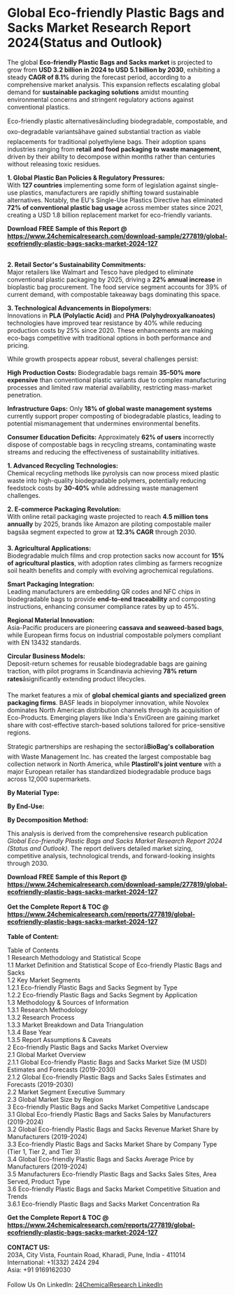<h1>Global Eco-friendly Plastic Bags and Sacks Market Research Report 2024(Status and Outlook)</h1><p>The global <strong>Eco-friendly Plastic Bags and Sacks market</strong> is projected to grow from <strong>USD 3.2 billion in 2024 to USD 5.1 billion by 2030</strong>, exhibiting a steady <strong>CAGR of 8.1%</strong> during the forecast period, according to a comprehensive market analysis. This expansion reflects escalating global demand for <strong>sustainable packaging solutions</strong> amidst mounting environmental concerns and stringent regulatory actions against conventional plastics.</p><p>Eco-friendly plastic alternativesâincluding biodegradable, compostable, and oxo-degradable variantsâhave gained substantial traction as viable replacements for traditional polyethylene bags. Their adoption spans industries ranging from <strong>retail and food packaging to waste management</strong>, driven by their ability to decompose within months rather than centuries without releasing toxic residues.</p><p><strong>1. Global Plastic Ban Policies &amp; Regulatory Pressures:</strong><br>
With <strong>127 countries</strong> implementing some form of legislation against single-use plastics, manufacturers are rapidly shifting toward sustainable alternatives. Notably, the EU's Single-Use Plastics Directive has eliminated <strong>72% of conventional plastic bag usage</strong> across member states since 2021, creating a USD 1.8 billion replacement market for eco-friendly variants.</p><div><b>Download FREE Sample of this Report @ 
            <a href="https://www.24chemicalresearch.com/download-sample/277819/global-ecofriendly-plastic-bags-sacks-market-2024-127">
            https://www.24chemicalresearch.com/download-sample/277819/global-ecofriendly-plastic-bags-sacks-market-2024-127</a></b></div><br><p><strong>2. Retail Sector's Sustainability Commitments:</strong><br>
Major retailers like Walmart and Tesco have pledged to eliminate conventional plastic packaging by 2025, driving a <strong>22% annual increase</strong> in bioplastic bag procurement. The food service segment accounts for 39% of current demand, with compostable takeaway bags dominating this space.</p><p><strong>3. Technological Advancements in Biopolymers:</strong><br>
Innovations in <strong>PLA (Polylactic Acid)</strong> and <strong>PHA (Polyhydroxyalkanoates)</strong> technologies have improved tear resistance by 40% while reducing production costs by 25% since 2020. These enhancements are making eco-bags competitive with traditional options in both performance and pricing.</p><p>While growth prospects appear robust, several challenges persist:</p><p><strong>High Production Costs:</strong> Biodegradable bags remain <strong>35-50% more expensive</strong> than conventional plastic variants due to complex manufacturing processes and limited raw material availability, restricting mass-market penetration.</p><p><strong>Infrastructure Gaps:</strong> Only <strong>18% of global waste management systems</strong> currently support proper composting of biodegradable plastics, leading to potential mismanagement that undermines environmental benefits.</p><p><strong>Consumer Education Deficits:</strong> Approximately <strong>62% of users</strong> incorrectly dispose of compostable bags in recycling streams, contaminating waste streams and reducing the effectiveness of sustainability initiatives.</p><p><strong>1. Advanced Recycling Technologies:</strong><br>
Chemical recycling methods like pyrolysis can now process mixed plastic waste into high-quality biodegradable polymers, potentially reducing feedstock costs by <strong>30-40%</strong> while addressing waste management challenges.</p><p><strong>2. E-commerce Packaging Revolution:</strong><br>
With online retail packaging waste projected to reach <strong>4.5 million tons annually</strong> by 2025, brands like Amazon are piloting compostable mailer bagsâa segment expected to grow at <strong>12.3% CAGR</strong> through 2030.</p><p><strong>3. Agricultural Applications:</strong><br>
Biodegradable mulch films and crop protection sacks now account for <strong>15% of agricultural plastics</strong>, with adoption rates climbing as farmers recognize soil health benefits and comply with evolving agrochemical regulations.</p><p><strong>Smart Packaging Integration:</strong><br>
	Leading manufacturers are embedding QR codes and NFC chips in biodegradable bags to provide <strong>end-to-end traceability</strong> and composting instructions, enhancing consumer compliance rates by up to 45%.</p><p><strong>Regional Material Innovation:</strong><br>
	Asia-Pacific producers are pioneering <strong>cassava and seaweed-based bags</strong>, while European firms focus on industrial compostable polymers compliant with EN 13432 standards.</p><p><strong>Circular Business Models:</strong><br>
	Deposit-return schemes for reusable biodegradable bags are gaining traction, with pilot programs in Scandinavia achieving <strong>78% return rates</strong>âsignificantly extending product lifecycles.</p><p>The market features a mix of <strong>global chemical giants and specialized green packaging firms</strong>. BASF leads in biopolymer innovation, while Novolex dominates North American distribution channels through its acquisition of Eco-Products. Emerging players like India's EnviGreen are gaining market share with cost-effective starch-based solutions tailored for price-sensitive regions.</p><p>Strategic partnerships are reshaping the sectorâ<strong>BioBag's collaboration</strong> with Waste Management Inc. has created the largest compostable bag collection network in North America, while <strong>Plastiroll's joint venture</strong> with a major European retailer has standardized biodegradable produce bags across 12,000 supermarkets.</p><p><strong>By Material Type:</strong></p><p><strong>By End-Use:</strong></p><p><strong>By Decomposition Method:</strong></p><p>This analysis is derived from the comprehensive research publication <em>Global Eco-friendly Plastic Bags and Sacks Market Research Report 2024 (Status and Outlook)</em>. The report delivers detailed market sizing, competitive analysis, technological trends, and forward-looking insights through 2030.</p><div><b>Download FREE Sample of this Report @ 
            <a href="https://www.24chemicalresearch.com/download-sample/277819/global-ecofriendly-plastic-bags-sacks-market-2024-127">
            https://www.24chemicalresearch.com/download-sample/277819/global-ecofriendly-plastic-bags-sacks-market-2024-127</a></b></div><br><div><b>Get the Complete Report & TOC @ 
            <a href="https://www.24chemicalresearch.com/reports/277819/global-ecofriendly-plastic-bags-sacks-market-2024-127">
            https://www.24chemicalresearch.com/reports/277819/global-ecofriendly-plastic-bags-sacks-market-2024-127</a></b></div><br>
            <b>Table of Content:</b><p>Table of Contents<br />
1 Research Methodology and Statistical Scope<br />
1.1 Market Definition and Statistical Scope of Eco-friendly Plastic Bags and Sacks<br />
1.2 Key Market Segments<br />
1.2.1 Eco-friendly Plastic Bags and Sacks Segment by Type<br />
1.2.2 Eco-friendly Plastic Bags and Sacks Segment by Application<br />
1.3 Methodology & Sources of Information<br />
1.3.1 Research Methodology<br />
1.3.2 Research Process<br />
1.3.3 Market Breakdown and Data Triangulation<br />
1.3.4 Base Year<br />
1.3.5 Report Assumptions & Caveats<br />
2 Eco-friendly Plastic Bags and Sacks Market Overview<br />
2.1 Global Market Overview<br />
2.1.1 Global Eco-friendly Plastic Bags and Sacks Market Size (M USD) Estimates and Forecasts (2019-2030)<br />
2.1.2 Global Eco-friendly Plastic Bags and Sacks Sales Estimates and Forecasts (2019-2030)<br />
2.2 Market Segment Executive Summary<br />
2.3 Global Market Size by Region<br />
3 Eco-friendly Plastic Bags and Sacks Market Competitive Landscape<br />
3.1 Global Eco-friendly Plastic Bags and Sacks Sales by Manufacturers (2019-2024)<br />
3.2 Global Eco-friendly Plastic Bags and Sacks Revenue Market Share by Manufacturers (2019-2024)<br />
3.3 Eco-friendly Plastic Bags and Sacks Market Share by Company Type (Tier 1, Tier 2, and Tier 3)<br />
3.4 Global Eco-friendly Plastic Bags and Sacks Average Price by Manufacturers (2019-2024)<br />
3.5 Manufacturers Eco-friendly Plastic Bags and Sacks Sales Sites, Area Served, Product Type<br />
3.6 Eco-friendly Plastic Bags and Sacks Market Competitive Situation and Trends<br />
3.6.1 Eco-friendly Plastic Bags and Sacks Market Concentration Ra</p><div><b>Get the Complete Report & TOC @ 
            <a href="https://www.24chemicalresearch.com/reports/277819/global-ecofriendly-plastic-bags-sacks-market-2024-127">
            https://www.24chemicalresearch.com/reports/277819/global-ecofriendly-plastic-bags-sacks-market-2024-127</a></b></div><br><b>CONTACT US:</b><br>
            203A, City Vista, Fountain Road, Kharadi, Pune, India - 411014<br>
            International: +1(332) 2424 294<br>
            Asia: +91 9169162030 <br><br>
            Follow Us On LinkedIn: <a href="https://www.linkedin.com/company/24chemicalresearch/">24ChemicalResearch LinkedIn</a>